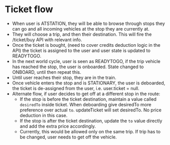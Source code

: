 # Ticket flow

-   When user is ATSTATION, they will be able to browse through stops they can go and all incoming vehicles at the stop they are currently at.
-   They will choose a trip, and then their destination. This will fire the /ticket/buy API with relevant info.
-   Once the ticket is bought, (need to cover credits deduction logic in the API) the ticket is assigned to the user and user state is updated to READYTOGO.
-   In the next world cycle, user is seen as READYTOGO, if the trip vehicle has reached the stop, the user is onboarded. State changed to ONBOARD, until then repeat this.
-   Until user reaches their stop, they are in the train.
-   Once vehicle enters the stop and is STATIONARY, the user is deboarded, the ticket is de-assigned from the user, i.e. user.ticket = null.
-   Alternate flow, if user decides to get off at a different stop in the route:
    -   If the stop is before the ticket destination, maintain a value called `desiredTo` inside ticket. When deboarding give desiredTo more preference over actual `to`. updateTicket will set desiredTo. No price deduction in this case.
    -   If the stop is after the ticket destination, update the `to` value directly and add the extra price accordingly.
    -   Currently, this would be allowed only on the same trip. If trip has to be changed, user needs to get off the vehicle.
